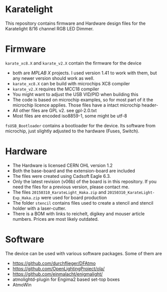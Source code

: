 # Karatelight
This repository contains firmware and Hardware design files for the Karatelight 8/16 channel RGB LED Dimmer.

# Firmware
`karate_xc8.X` and `karate_v2.X` contain the firmware for the device
* both are *MPLAB X* projects. I used version 1.41 to work with them, but any newer version should work as well.
* `karate_xc8.X` can be build with microchips XC8 compiler
* `karate_v2.X` requires the MCC18 compiler
* You might want to adjust the USB VID/PID when building this
* The code is based on microchip examples, so for most part of it the microchip licence applies. Those files have a intact microchip header-
* All other files are GPL v2. see gpl-2.0.txt
* Most files are encoded iso8859-1, some might be utf-8

`fsUSB_Bootloader` contains a bootloader for the device. Its software from microchip, just slightly adjusted to the hardware (Fuses, Switch).

# Hardware
* The Hardware is licensed CERN OHL version 1.2
* Both the base-board and the extension-board are included
* The files were created using Cadsoft Eagle 6.3.
* Only the latest revision (v06b) of the board is in this repository. If you need the files for a previous version, please contact me.
* The files `20150310_KarateLight_Haka.zip` and `20150310_KarateLight-Exp_Haka.zip` were used for board production
* The folder `stencil` contains files used to create a stencil and stencil holder with a laser-cutter.
* There is a BOM with links to reichelt, digikey and mouser article numbers. Prices are most likely outdated.

# Software
The device can be used with various software packages. Some of them are
* https://github.com/durchflieger/DFAtmo
* https://github.com/OpenLightingProject/ola/
* https://github.com/einmalacht/enigmalight/
* atmolightd-plugin for Engima2 based set-top boxes
* AtmoWin